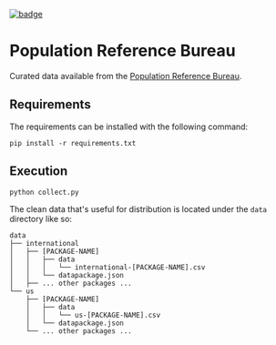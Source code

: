 <a className="gh-badge" href="https://datahub.io/core/population-reference-bureau"><img src="https://badgen.net/badge/icon/View%20on%20datahub.io/orange?icon=https://datahub.io/datahub-cube-badge-icon.svg&label&scale=1.25" alt="badge" /></a>

# Population Reference Bureau

Curated data available from the [Population Reference Bureau](https://www.prb.org/data/).

## Requirements

The requirements can be installed with the following command:

    pip install -r requirements.txt

## Execution

    python collect.py


The clean data that's useful for distribution is located under the
`data` directory like so:

    data
    ├── international
    │   ├── [PACKAGE-NAME]
    │   │   ├── data
    │   │   │   └── international-[PACKAGE-NAME].csv
    │   │   └── datapackage.json
    │   ├── ... other packages ...
    └── us
        ├── [PACKAGE-NAME]
        │   ├── data
        │   │   └── us-[PACKAGE-NAME].csv
        │   └── datapackage.json
        └── ... other packages ...

